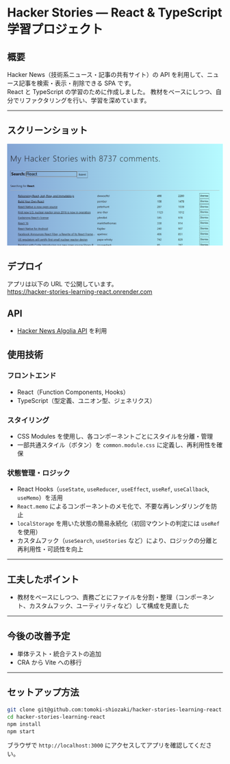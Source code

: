 # Hacker Stories — React & TypeScript 学習プロジェクト

## 概要

Hacker News（技術系ニュース・記事の共有サイト）の API を利用して、ニュース記事を検索・表示・削除できる SPA です。  
React と TypeScript の学習のために作成しました。
教材をベースにしつつ、自分でリファクタリングを行い、学習を深めています。

---

## スクリーンショット

![homepage](src/assets/screenshots/homepage.png)

## デプロイ

アプリは以下の URL で公開しています。  
https://hacker-stories-learning-react.onrender.com

## API

- [Hacker News Algolia API](https://hn.algolia.com/api) を利用

## 使用技術

### フロントエンド

- React（Function Components, Hooks）
- TypeScript（型定義、ユニオン型、ジェネリクス）

### スタイリング

- CSS Modules を使用し、各コンポーネントごとにスタイルを分離・管理
- 一部共通スタイル（ボタン）を `common.module.css` に定義し、再利用性を確保

### 状態管理・ロジック

- React Hooks（`useState`, `useReducer`, `useEffect`, `useRef`, `useCallback`, `useMemo`）を活用
- `React.memo` によるコンポーネントのメモ化で、不要な再レンダリングを防止
- `localStorage` を用いた状態の簡易永続化（初回マウントの判定には `useRef` を使用）
- カスタムフック（`useSearch`, `useStories` など）により、ロジックの分離と再利用性・可読性を向上

---

## 工夫したポイント

- 教材をベースにしつつ、責務ごとにファイルを分割・整理（コンポーネント、カスタムフック、ユーティリティなど）して構成を見直した

---

## 今後の改善予定

- 単体テスト・統合テストの追加
- CRA から Vite への移行

---

## セットアップ方法

```bash
git clone git@github.com:tomoki-shiozaki/hacker-stories-learning-react.git
cd hacker-stories-learning-react
npm install
npm start
```

ブラウザで `http://localhost:3000` にアクセスしてアプリを確認してください。
